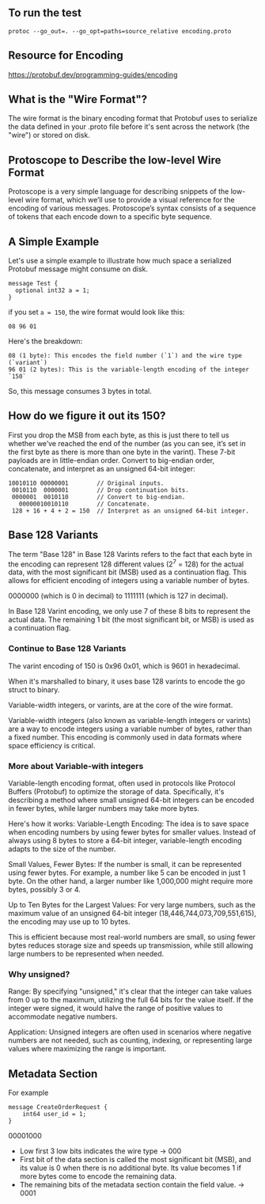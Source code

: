 ## To run the test

```
protoc --go_out=. --go_opt=paths=source_relative encoding.proto
```

## Resource for Encoding
https://protobuf.dev/programming-guides/encoding

## What is the "Wire Format"?
The wire format is the binary encoding format that Protobuf uses to serialize the data defined in your .proto file before it's 
sent across the network (the "wire") or stored on disk.

## Protoscope to Describe the low-level Wire Format

Protoscope is a very simple language for describing snippets of the low-level wire format, which we’ll use to provide a visual reference for the encoding of various messages. Protoscope’s syntax consists of a sequence of tokens that each encode down to a specific byte sequence.

## A Simple Example

Let's use a simple example to illustrate how much space a serialized Protobuf message might
consume on disk.

```
message Test {
  optional int32 a = 1;
}
```

if you set `a = 150`, the wire format would look like this:

```
08 96 01
```

Here's the breakdown:

```
08 (1 byte): This encodes the field number (`1`) and the wire type (`variant`)
96 01 (2 bytes): This is the variable-length encoding of the integer `150`
```

So, this message consumes 3 bytes in total.

## How do we figure it out its 150?

First you drop the MSB from each byte, as this is just there to tell us whether we’ve reached the end of the number (as you can see, it’s set in the first byte as there is more than one byte in the varint). These 7-bit payloads are in little-endian order. Convert to big-endian order, concatenate, and interpret as an unsigned 64-bit integer:

```
10010110 00000001        // Original inputs.
 0010110  0000001        // Drop continuation bits.
 0000001  0010110        // Convert to big-endian.
   00000010010110        // Concatenate.
 128 + 16 + 4 + 2 = 150  // Interpret as an unsigned 64-bit integer.
```

## Base 128 Variants

The term "Base 128" in Base 128 Varints refers to the fact that each byte in the encoding can represent 128 different values (2<sup>7</sup> = 128) for the actual data, with the most significant bit (MSB) used as a continuation flag. 
This allows for efficient encoding of integers using a variable number of bytes.

0000000 (which is 0 in decimal)
to 1111111 (which is 127 in decimal).

In Base 128 Varint encoding, we only use 7 of these 8 bits to represent the actual data.
The remaining 1 bit (the most significant bit, or MSB) is used as a continuation flag.

### Continue to Base 128 Variants

The varint encoding of 150 is 0x96 0x01, which is 9601 in hexadecimal.

When it's marshalled to binary, it uses base 128 varints to encode the go struct to binary.

Variable-width integers, or varints, are at the core of the wire format. 

Variable-width integers (also known as variable-length integers or varints) are a way to encode integers using a variable number of bytes, rather than a fixed number. 
This encoding is commonly used in data formats where space efficiency is critical.

### More about Variable-with integers

Variable-length encoding format, often used in protocols like Protocol Buffers (Protobuf) to optimize the storage of data. Specifically, it's describing a method where small unsigned 64-bit integers 
can be encoded in fewer bytes, while larger numbers may take more bytes.

Here's how it works:
Variable-Length Encoding: The idea is to save space when encoding numbers by using fewer bytes for smaller values. Instead of always using 8 bytes to store a 64-bit integer, variable-length encoding adapts to the size of the number.

Small Values, Fewer Bytes: If the number is small, it can be represented using fewer bytes. For example, a number like 5 can be encoded in just 1 byte. On the other hand, a larger number like 1,000,000 might require more bytes, possibly 3 or 4.

Up to Ten Bytes for the Largest Values: For very large numbers, such as the maximum value of an unsigned 64-bit integer (18,446,744,073,709,551,615), the encoding may use up to 10 bytes.

This is efficient because most real-world numbers are small, so using fewer bytes reduces storage size and speeds up transmission, while still allowing large numbers to be represented when needed.

### Why unsigned? 

Range: By specifying "unsigned," it's clear that the integer can take values from 0 up to the maximum, utilizing the full 64 bits for the value itself. If the integer were signed, it would halve the range of positive values to accommodate negative numbers.

Application: Unsigned integers are often used in scenarios where negative numbers are not needed, such as counting, indexing, or representing large values where maximizing the range is important.

## Metadata Section

For example 

```
message CreateOrderRequest {
    int64 user_id = 1;
}
```

00001000

* Low first 3 low bits indicates the wire type -> 000
* First bit of the data section is called the most significant bit (MSB), and its
value is 0 when there is no additional byte. Its value becomes 1 if more bytes come to encode the remaining data.
* The remaining bits of the metadata section contain the field value. -> 0001 
